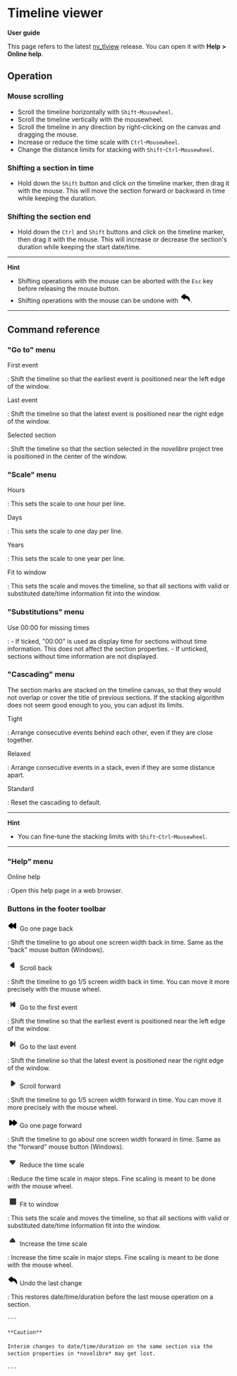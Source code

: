 
# Timeline viewer

**User guide**

This page refers to the latest
[nv_tlview](https://github.com/peter88213/timeline-view-tk/) release. You can
open it with **Help \> Online help**.


## Operation


### Mouse scrolling

-   Scroll the timeline horizontally with `Shift`-`Mousewheel`.
-   Scroll the timeline vertically with the mousewheel.
-   Scroll the timeline in any direction by right-clicking on the canvas
    and dragging the mouse.
-   Increase or reduce the time scale with `Ctrl`-`Mousewheel`.
-   Change the distance limits for stacking with
    `Shift`-`Ctrl`-`Mousewheel`.


### Shifting a section in time

-   Hold down the `Shift` button and click on the timeline marker, then
    drag it with the mouse. This will move the section forward or
    backward in time while keeping the duration.

### Shifting the section end

-   Hold down the `Ctrl` and `Shift` buttons and click on the timeline
    marker, then drag it with the mouse. This will increase or decrease
    the section\'s duration while keeping the start date/time.

---

**Hint** 

- Shifting operations with the mouse can be aborted with the `Esc` key
before releasing the mouse button. 
- Shifting operations with the mouse can be undone with ![undo](images/undo.png).

---

## Command reference

### \"Go to\" menu

First event

:   Shift the timeline so that the earliest event is positioned near the
    left edge of the window.

Last event

:   Shift the timeline so that the latest event is positioned near the
    right edge of the window.

Selected section

:   Shift the timeline so that the section selected in the *novelibre*
    project tree is positioned in the center of the window.

### \"Scale\" menu

Hours

:   This sets the scale to one hour per line.

Days

:   This sets the scale to one day per line.

Years

:   This sets the scale to one year per line.

Fit to window

:   This sets the scale and moves the timeline, so that all sections
    with valid or substituted date/time information fit into the window.

### \"Substitutions\" menu

Use 00:00 for missing times

:   -   If ticked, \"00:00\" is used as display time for sections
        without time information. This does not affect the section
        properties.
    -   If unticked, sections without time information are not
        displayed.

### \"Cascading\" menu

The section marks are stacked on the timeline canvas, so that they would
not overlap or cover the title of previous sections. If the stacking
algorithm does not seem good enough to you, you can adjust its limits.

Tight

:   Arrange consecutive events behind each other, even if they are close
    together.

Relaxed

:   Arrange consecutive events in a stack, even if they are some
    distance apart.

Standard

:   Reset the cascading to default.

---

**Hint** 

- You can fine-tune the stacking limits with `Shift`-`Ctrl`-`Mousewheel`.

---

### \"Help\" menu

Online help

:   Open this help page in a web browser.

### Buttons in the footer toolbar

![rewindLeft](images/rewindLeft.png) Go one page back

:   Shift the timeline to go about one screen width back in time. Same
    as the \"back\" mouse button (Windows).

![arrowLeft](images/arrowLeft.png) Scroll back

:   Shift the timeline to go 1/5 screen width back in time. You can move
    it more precisely with the mouse wheel.

![goToFirst](images/goToFirst.png) Go to the first event

:   Shift the timeline so that the earliest event is positioned near the
    left edge of the window.

![goToLast](images/goToLast.png) Go to the last event

:   Shift the timeline so that the latest event is positioned near the
    right edge of the window.

![arrowRight](images/arrowRight.png) Scroll forward

:   Shift the timeline to go 1/5 screen width forward in time. You can
    move it more precisely with the mouse wheel.

![rewindRight](images/rewindRight.png) Go one page forward

:   Shift the timeline to go about one screen width forward in time.
    Same as the \"forward\" mouse button (Windows).

![arrowDown](images/arrowDown.png) Reduce the time scale

:   Reduce the time scale in major steps. Fine scaling is meant to be
    done with the mouse wheel.

![fitToWindow](images/fitToWindow.png) Fit to window

:   This sets the scale and moves the timeline, so that all sections
    with valid or substituted date/time information fit into the window.

![arrowUp](images/arrowUp.png) Increase the time scale

:   Increase the time scale in major steps. Fine scaling is meant to be
    done with the mouse wheel.

![undo](images/undo.png) Undo the last change

:   This restores date/time/duration before the last mouse operation on
    a section.

    ---
    
    **Caution**

    Interim changes to date/time/duration on the same section via the
    section properties in *novelibre* may get lost.
    
    ---


